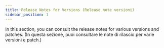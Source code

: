 ```yaml
---
title: Release Notes for Versions (Release note versioni)
sidebar_position: 1
---
```


In this section, you can consult the release notes for various versions and patches. (In questa sezione, puoi consultare le note di rilascio per varie versioni e patch.)
